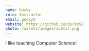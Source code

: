 ```yaml
---
name: Gucky
role: Instructor
email: gucky@
website: https://github.io/gucky92
photo: /assets/images/avatar.png
---
```


I like teaching Computer Science!

